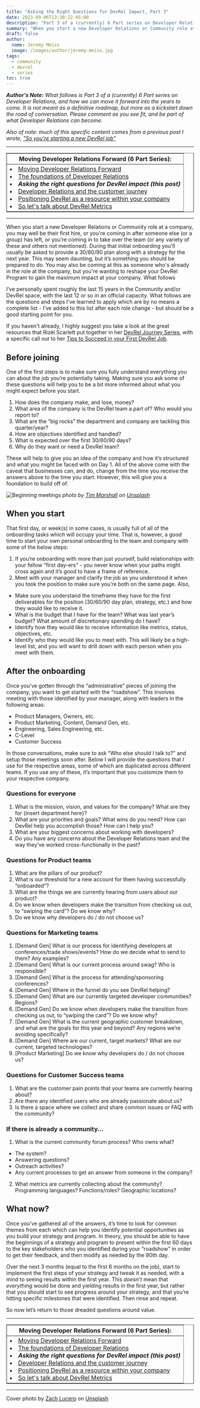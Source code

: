 ```yaml
---
title: "Asking the Right Questions for DevRel Impact, Part 3"
date: 2023-09-06T13:30:22-05:00
description: "Part 3 of a (currently) 6 Part series on Developer Relations, and how we can move it forward into the years to come. When you start a new Developer Relations or Community role at a company, it's important to get a handle on where DevRel sits within your company. These questions will help."
summary: "When you start a new Developer Relations or Community role at a company, it's important to get a handle on where DevRel sits within your company. These questions will help."
draft: false
author:
  name: Jeremy Meiss
  image: /images/author/jeremy-meiss.jpg
tags:
  - community
  - devrel
  - series
toc: true
---
```


_**Author's Note:** What follows is Part 3 of a (currently) 6 Part series on Developer Relations, and how we can move it forward into the years to come. It is not meant as a definitive roadmap, but more as a kickstart down the road of conversation. Please comment as you see fit, and be part of what Developer Relations can become._

_Also of note: much of this specific content comes from a previous post I wrote, ["So you're starting a new DevRel job"](/posts/so-youre-starting-a-new-devrel-job)_

---

<table width="50%" border="1">
    <tr>
        <th>Moving Developer Relations Forward (6 Part Series):</th>
    </tr>
    <tr>
        <td>
            <li><a href="/posts/moving-devrel-forward">Moving Developer Relations Forward</a></li>
            <li><a href="/posts/the-foundations-of-devrel">The foundations of Developer Relations</a></li>
            <li><strong><em>Asking the right questions for DevRel impact (this post)</em></strong></li>
            <li><a href="/posts/devrel-and-the-customer-journey">Developer Relations and the customer journey</a></li>
            <li><a href="/posts/positioning-devrel-as-a-resource">Positioning DevRel as a resource within your company</a></li>
            <li><a href="/posts/talk-about-devrel-metrics">So let's talk about DevRel Metrics</a></li>
        </td>
    </tr>
</table>

---

When you start a new Developer Relations or Community role at a company, you may well be their first hire, or you're coming in after someone else (or a group) has left, or you’re coming in to take over the team (or any variety of these and others not mentioned). During that initial onboarding you'll usually be asked to provide a 30/60/90 plan along with a strategy for the next year. This may seem daunting, but it’s something you should be prepared to do. You may also be coming at this as someone who's already in the role at the company, but you're wanting to reshape your DevRel Program to gain the maximum impact at your company. What follows

I’ve personally spent roughly the last 15 years in the Community and/or DevRel space, with the last 12 or so in an official capacity. What follows are the questions and steps I’ve learned to apply which are by no means a complete list - I’ve added to this list after each role change - but should be a good starting point for you.

If you haven't already, I highly suggest you take a look at the great resources that Rizèl Scarlett put together in her [DevRel Journey Series](https://dev.to/blackgirlbytes/series/19293), with a specific call out to her [Tips to Succeed in your First DevRel Job](https://dev.to/blackgirlbytes/tips-to-succeed-in-your-first-devrel-job-48m7).

## Before joining

One of the first steps is to make sure you fully understand everything you can about the job you’re potentially taking. Making sure you ask some of these questions will help you to be a bit more informed about what you might expect before you start.

1. How does the company make, and lose, money?
2. What area of the company is the DevRel team a part of? Who would you report to?
3. What are the “big rocks” the department and company are tackling this quarter/year?
4. How are objectives identified and handled?
5. What is expected over the first 30/60/90 days?
6. Why do they want or need a DevRel team?

These will help to give you an idea of the company and how it’s structured and what you might be faced with on Day 1. All of the above come with the caveat that businesses can, and do, change from the time you receive the answers above to the time you start. However, this will give you a foundation to build off of.

![Beginning meetings](https://dev-to-uploads.s3.amazonaws.com/uploads/articles/ndebj3n68n7fr5c3hygi.jpg)
_photo by <a href="https://unsplash.com/@timmarshall?utm_source=unsplash&utm_medium=referral&utm_content=creditCopyText">Tim Marshall</a> on <a href="https://unsplash.com/s/photos/new-meetings?utm_source=unsplash&utm_medium=referral&utm_content=creditCopyText">Unsplash</a>_

## When you start

That first day, or week(s) in some cases, is usually full of all of the onboarding tasks which will occupy your time. That is, however, a good time to start your own personal onboarding to the team and company with some of the below steps:

1. If you’re onboarding with more than just yourself, build relationships with your fellow “first day-ers” - you never know when your paths might cross again and it’s good to have a frame of reference.
2. Meet with your manager and clarify the job as you understood it when you took the position to make sure you’re both on the same page. Also,

  * Make sure you understand the timeframe they have for the first deliverables for the position (30/60/90 day plan, strategy, etc.) and how they would like to receive it.
  * What is the budget that I have for the team? What was last year’s budget? What amount of discretionary spending do I have?
  * Identify how they would like to receive information like metrics, status, objectives, etc.
  * Identify who they would like you to meet with. This will likely be a high-level list, and you will want to drill down with each person when you meet with them.

## After the onboarding

Once you’ve gotten through the “administrative” pieces of joining the company, you want to get started with the “roadshow”. This involves meeting with those identified by your manager, along with leaders in the following areas:

- Product Managers, Owners, etc.
- Product Marketing, Content, Demand Gen, etc.
- Engineering, Sales Engineering, etc.
- C-Level
- Customer Success

In those conversations, make sure to ask “Who else should I talk to?” and setup those meetings soon after. Below I will provide the questions that _I_ use for the respective areas, some of which are duplicated across different teams. If you use any of these, it’s important that you customize them to your respective company.

### Questions for everyone

1. What is the mission, vision, and values for the company? What are they for {insert department here}?
2. What are your priorities and goals? What wins do you need? How can DevRel help you accomplish those? How can I help you?
3. What are your biggest concerns about working with developers?
4. Do you have any concerns about the Developer Relations team and the way they’ve worked cross-functionally in the past?

### Questions for Product teams

1. What are the pillars of our product?
2. What is our threshold for a new account for them having successfully “onboarded”?
3. What are the things we are currently hearing from users about our product?
4. Do we know when developers make the transition from checking us out, to “swiping the card”? Do we know why?
5. Do we know why developers do / do not choose us?

### Questions for Marketing teams

1. [Demand Gen] What is our process for identifying developers at conferences/trade shows/events? How do we decide what to send to them? Any examples?
2. [Demand Gen] What is our current process around swag? Who is responsible?
3. [Demand Gen] What is the process for attending/sponsoring conferences?
4. [Demand Gen] Where in the funnel do you see DevRel helping?
5. [Demand Gen] What are our currently targeted developer communities? Regions?
6. [Demand Gen] Do we know when developers make the transition from checking us out, to “swiping the card”? Do we know why?
7. [Demand Gen] What is the current geographic customer breakdown, and what are the goals for this year and beyond? Any regions we’re avoiding specifically?
8. [Demand Gen] Where are our current, target markets? What are our current, targeted technologies?
4. [Product Marketing] Do we know why developers do / do not choose us?

### Questions for Customer Success teams

1. What are the customer pain points that your teams are currently hearing about?
2. Are there any identified users who are already passionate about us?
3. Is there a space where we collect and share common issues or FAQ with the community?

### If there is already a community…

1. What is the current community forum process? Who owns what?

  * The system?
  * Answering questions?
  * Outreach activities?
  * Any current processes to get an answer from someone in the company?

2. What metrics are currently collecting about the community? Programming languages? Functions/roles? Geographic locations?

## What now?

Once you’ve gathered all of the answers, it’s time to look for common themes from each which can help you identify potential opportunities as you build your strategy and program. In theory, you should be able to have the beginnings of a strategy and program to present within the first 60 days to the key stakeholders who you identified during your “roadshow” in order to get their feedback, and then modify as needed by the 90th day.

Over the next 3 months (equal to the first 6 months on the job), start to implement the first steps of your strategy and tweak it as needed, with a mind to seeing results within the first year. This _doesn’t_ mean that _everything_ would be done and yielding results in the first year, but rather that you should start to see progress around your strategy, and that you’re hitting specific milestones that were identified. Then rinse and repeat.

So now let’s return to those dreaded questions around value.

---

<table width="50%" border="1">
    <tr>
        <th>Moving Developer Relations Forward (6 Part Series):</th>
    </tr>
    <tr>
        <td>
            <li><a href="/posts/moving-devrel-forward">Moving Developer Relations Forward</a></li>
            <li><a href="/posts/the-foundations-of-devrel">The foundations of Developer Relations</a></li>
            <li><strong><em>Asking the right questions for DevRel impact (this post)</em></strong></li>
            <li><a href="/posts/devrel-and-the-customer-journey">Developer Relations and the customer journey</a></li>
            <li><a href="/posts/positioning-devrel-as-a-resource">Positioning DevRel as a resource within your company</a></li>
            <li><a href="/posts/talk-about-devrel-metrics">So let's talk about DevRel Metrics</a></li>
        </td>
    </tr>
</table>

---

Cover photo by <a href="https://unsplash.com/@zlucerophoto?utm_source=unsplash&utm_medium=referral&utm_content=creditCopyText">Zach Lucero</a> on <a href="https://unsplash.com/photos/qAriosuB-lY?utm_source=unsplash&utm_medium=referral&utm_content=creditCopyText">Unsplash</a>
